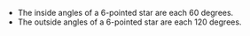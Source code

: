   -   The inside angles of a 6-pointed star are each 60 degrees.
  -   The outside angles of a 6-pointed star are each 120 degrees.
